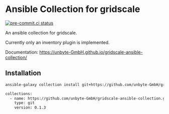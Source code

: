 # Ansible Collection for gridscale

[![pre-commit.ci status](https://results.pre-commit.ci/badge/github/unbyte-GmbH/gridscale-ansible-collection/main.svg)](https://results.pre-commit.ci/latest/github/unbyte-GmbH/gridscale-ansible-collection/main)

An ansible collection for gridscale.

Currently only an inventory plugin is implemented.

Documentation: https://unbyte-GmbH.github.io/gridscale-ansible-collection/

## Installation

```sh
ansible-galaxy collection install git+https://github.com/unbyte-GmbH/gridscale-ansible-collection.git,0.1.3
```

```sh
collections:
  - name: https://github.com/unbyte-GmbH/gridscale-ansible-collection.git
    type: git
    version: 0.1.3
```
